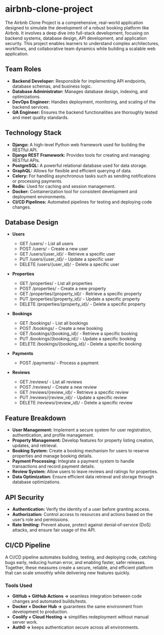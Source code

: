 # airbnb-clone-project
The Airbnb Clone Project is a comprehensive, real-world application designed to simulate the development of a robust booking platform like Airbnb. It involves a deep dive into full-stack development, focusing on backend systems, database design, API development, and application security. This project enables learners to understand complex architectures, workflows, and collaborative team dynamics while building a scalable web application.

## Team Roles
- **Backend Developer:** Responsible for implementing API endpoints, database schemas, and business logic.
- **Database Administrator:** Manages database design, indexing, and optimizations.
- **DevOps Engineer:** Handles deployment, monitoring, and scaling of the backend services.
- **QA Engineer:** Ensures the backend functionalities are thoroughly tested and meet quality standards.

## Technology Stack
- **Django:** A high-level Python web framework used for building the RESTful API.
- **Django REST Framework:** Provides tools for creating and managing RESTful APIs.
- **PostgreSQL:** A powerful relational database used for data storage.
- **GraphQL:** Allows for flexible and efficient querying of data.
- **Celery:** For handling asynchronous tasks such as sending notifications or processing payments.
- **Redis:** Used for caching and session management.
- **Docker:** Containerization tool for consistent development and deployment environments.
- **CI/CD Pipelines:** Automated pipelines for testing and deploying code changes.

## Database Design
- **Users**
  - GET /users/ - List all users
  - POST /users/ - Create a new user
  - GET /users/{user_id}/ - Retrieve a specific user
  - PUT /users/{user_id}/ - Update a specific user
  - DELETE /users/{user_id}/ - Delete a specific user

- **Properties**
  - GET /properties/ - List all properties
  - POST /properties/ - Create a new property
  - GET /properties/{property_id}/ - Retrieve a specific property
  - PUT /properties/{property_id}/ - Update a specific property
  - DELETE /properties/{property_id}/ - Delete a specific property
  
- **Bookings**
  - GET /bookings/ - List all bookings
  - POST /bookings/ - Create a new booking
  - GET /bookings/{booking_id}/ - Retrieve a specific booking
  - PUT /bookings/{booking_id}/ - Update a specific booking
  - DELETE /bookings/{booking_id}/ - Delete a specific booking

- **Payments**
  - POST /payments/ - Process a payment
    
- **Reviews**
  - GET /reviews/ - List all reviews
  - POST /reviews/ - Create a new review
  - GET /reviews/{review_id}/ - Retrieve a specific review
  - PUT /reviews/{review_id}/ - Update a specific review
  - DELETE /reviews/{review_id}/ - Delete a specific review

 ## Feature Breakdown
- **User Management:** Implement a secure system for user registration, authentication, and profile management.
- **Property Management:** Develop features for property listing creation, updates, and retrieval.
- **Booking System:** Create a booking mechanism for users to reserve properties and manage booking details.
- **Payment Processing:** Integrate a payment system to handle transactions and record payment details.
- **Review System:** Allow users to leave reviews and ratings for properties.
- **Data Optimization:** Ensure efficient data retrieval and storage through database optimizations.

## API Security
- **Authentication:** Verify the identity of a user before granting access.
- **Authorization:**  Control access to resources and actions based on the user’s role and permissions.
- **Rate limiting:** Prevent abuse, protect against denial‑of‑service (DoS) attacks, and ensure fair usage of the API.

## CI/CD Pipeline
A CI/CD pipeline automates building, testing, and deploying code, catching bugs early, reducing human error, and enabling faster, safer releases. Together, these measures create a secure, reliable, and efficient platform that can scale smoothly while delivering new features quickly.

### Tools Used 
- **GitHub + GitHub Actions →** seamless integration between code changes and automated builds/tests.
- **Docker + Docker Hub →** guarantees the same environment from development to production.
- **Coolify + Cloud Hosting →** simplifies redeployment without manual server work.
- **Auth0 →** keeps authentication secure across all environments.


















